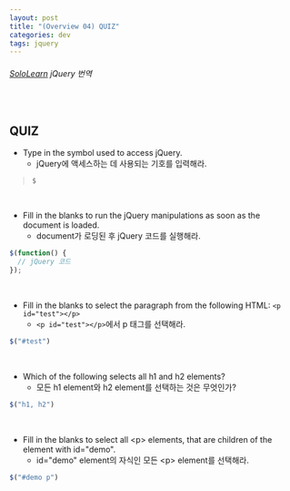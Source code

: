 ```yaml
---
layout: post
title: "(Overview 04) QUIZ"
categories: dev
tags: jquery
---
```


###### [SoloLearn](https://www.sololearn.com/) jQuery 번역

<br>

## QUIZ

- Type in the symbol used to access jQuery.
  - jQuery에 액세스하는 데 사용되는 기호를 입력해라.

> `$`

<br>

- Fill in the blanks to run the jQuery manipulations as soon as the document is loaded.
  - document가 로딩된 후 jQuery 코드를 실행해라.

```js
$(function() {
  // jQuery 코드
});
```

<br>

- Fill in the blanks to select the paragraph from the following HTML: `<p id="test"></p>`
  - `<p id="test"></p>`에서 p 태그를 선택해라.

```js
$("#test")
```

<br>

- Which of the following selects all h1 and h2 elements?
  - 모든 h1 element와 h2 element를 선택하는 것은 무엇인가?

```js
$("h1, h2")
```

<br>

- Fill in the blanks to select all \<p> elements, that are children of the element with id="demo".
  - id="demo" element의 자식인 모든 \<p> element를 선택해라.

```js
$("#demo p")
```

<br>